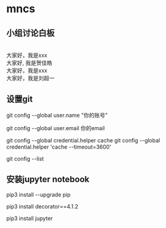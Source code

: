 # mncs
## 小组讨论白板
\
大家好，我是xxx
\
大家好, 我是贺佳皓
\
大家好，我是xxx
\
大家好，我是刘超一
## 设置git
git config --global user.name "你的账号"

git config --global user.email 你的email

git config --global credential.helper cache
git config --global credential.helper 'cache --timeout=3600'

git config --list

## 安装jupyter notebook

pip3 install --upgrade pip

pip3 install decorator==4.1.2

pip3 install jupyter
